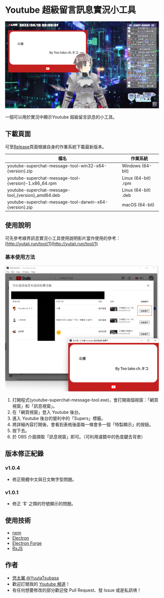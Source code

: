 # Youtube 超級留言訊息實況小工具

![demo.png](demo.png)

一個可以用於實況中顯示Youtube 超級留言訊息的小工具。

## 下載頁面

可至[Release](https://github.com/YuutaTsubasa/youtube-superchat-message-tool/releases/)頁面根據自身的作業系統下載最新版本。

檔名 | 作業系統
--- | --- 
youtube-superchat-message-tool-win32-x64-{version}.zip | Windows (64-bit)
youtube-superchat-message-tool-{version}-1.x86_64.rpm | Linux (64-bit) .rpm
youtube-superchat-message-tool_{version}_amd64.deb | Linux (64-bit) .deb
youtube-superchat-message-tool-darwin-x64-{version}.zip | macOS (64-bit)

## 使用說明

可先參考綠界訊息實況小工具使用說明影片當作使用的參考：[http://yutaii.run/tool/1](http://yutaii.run/tool/1)

### 基本使用方法

![tutorial.png](tutorial.png)

1. 打開程式(youtube-superchat-message-tool.exe)，會打開兩個視窗：「網頁視窗」和「訊息視窗」。
2. 在「網頁視窗」登入 Youtube 後台。
3. 進入 Youtube 後台的營利中的「Supers」標籤。
4. 將詳細內容打開後，會看到表格後面每一條會多一個「特製顯示」的按鈕。
5. 按下去。
8. 於 OBS 介面擷取「訊息視窗」即可。（可利用濾鏡中的色度鍵去背景）

## 版本修正紀錄

### v1.0.4
- 修正簡體中文與日文無字型問題。

### v1.0.1
- 修正 '$' 之類的符號顯示的問題。

## 使用技術
- [npm](https://www.electronjs.org/)
- [Electron](https://www.electronjs.org/)
- [Electron Forge](https://www.electronforge.io/)
- [RxJS](https://rxjs.dev/)

## 作者
- [悠太翼 @YuutaTsubasa](http://yutaii.run/twitter)
- 歡迎訂閱我的 [Youtube 頻道](http://yutaii.run/youtube)！
- 有任何想要修改的部分歡迎發 Pull Request、發 Issue 或是私訊唷！
